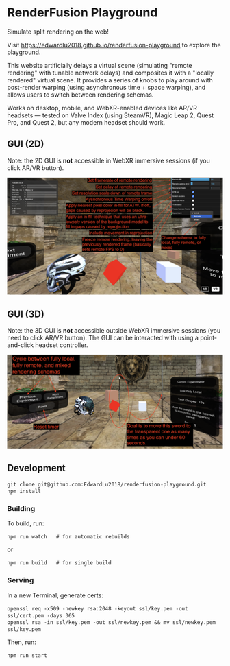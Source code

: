 # RenderFusion Playground

Simulate split rendering on the web!

Visit https://edwardlu2018.github.io/renderfusion-playground to explore the playground.

This website artificially delays a virtual scene (simulating "remote rendering" with tunable network delays) and composites it
with a "locally rendered" virtual scene. It provides a series of knobs to play around with post-render warping (using
asynchronous time + space warping), and allows users to switch between rendering schemas.

Works on desktop, mobile, and WebXR-enabled devices like AR/VR headsets — tested on Valve Index (using SteamVR), Magic Leap 2,
Quest Pro, and Quest 2, but any modern headset should work.

## GUI (2D)
Note: the 2D GUI is __not__ accessible in WebXR immersive sessions (if you click AR/VR button).

![gui-2d](./images/gui-2d.png)

## GUI (3D)
Note: the 3D GUI is __not__ accessible outside WebXR immersive sessions (you need to click AR/VR button). The GUI can be
interacted with using a point-and-click headset controller.

![gui-2d](./images/gui-3d.png)

## Development
```
git clone git@github.com:EdwardLu2018/renderfusion-playground.git
npm install
```

### Building

To build, run:
```
npm run watch   # for automatic rebuilds
```
or
```
npm run build   # for single build
```

### Serving

In a new Terminal, generate certs:
```
openssl req -x509 -newkey rsa:2048 -keyout ssl/key.pem -out ssl/cert.pem -days 365
openssl rsa -in ssl/key.pem -out ssl/newkey.pem && mv ssl/newkey.pem ssl/key.pem
```

Then, run:
```
npm run start
```
